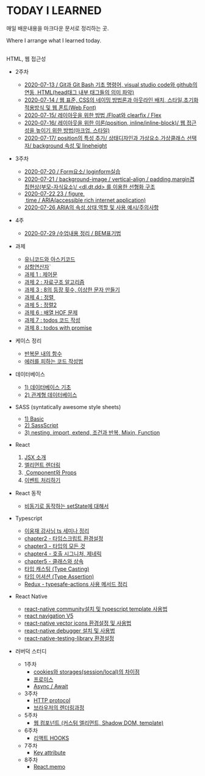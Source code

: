 #  TODAY I LEARNED

매일 배운내용을 마크다운 문서로 정리하는 곳.

Where I arrange what I learned today.



## 

HTML, 웹 접근성

* 2주차
  * <a href="./2ndweek/2020-07-13.md">2020-07-13 / Git과 Git Bash 기초 명령어,  visual studio code와 github의 연동,  HTML(head태그 내부 태그들의 의미 파악)</a>
  * <a href="./2ndweek/2020-07-14.md">2020-07-14 / 웹 표준, CSS의 네이밍 방법론과 아웃라인 배치, 스타일,초기화 적용방식 및 웹 폰트(Web Font)</a>
  * <a href="./2ndweek/2020-07-15.md">2020-07-15/ 레이아웃을 위한 방법 /Float와 clearfix / Flex</a>
  * <a href="./2ndweek/2020-07-16.md">2020-07-16/ 레이아웃을 위한 이론(position, inline/inline-block)/ 웹 접근성을 높이기 위한 방법(마크업, 스타일)</a>
  * <a href="./2ndweek/2020-07-17.md">2020-07-17/ position의 특성 추가/ 상태디자인과 가상요소,가상클래스 선택자/ background 속성 및 lineheight</a>
* 3주차
  * <a href="./2ndweek/2020-07-20.md">2020-07-20 / Form요소/ loginform실습</a>
  * <a href="./2ndweek/2020-07-21.md">2020-07-21 / background-image / vertical-align / padding,margin겹칩현상(부모-자식요소)/ <dl,dt,dd> 를 이용한 선형화 구조</a>
  * <a href="./2ndweek/2020-07-2223.md">2020-07-22,23 / figure,  time / ARIA(accessible rich internet application)</a>
  * <a href="./2ndweek/20200726ARIA.md">2020-07-26 ARIA의 속성,상태,역할 및 사용 예시/주의사항</a>
* 4주
  
  * <a href="./2ndweek/2020-07-29.md">2020-07-29 /수업내용 정리 / BEM표기법</a>
* 과제
  * <a href="./TIL/asciiandunicode.md">유니코드와 아스키코드</a>
  * <a href="./TIL/hw1.md">삼항연산자</a>`
  * <a href="./TIL/hw-control.md">과제 1 : 제어문</a>
  * <a href="./TIL/hw2.md">과제 2 : 자료구조 알고리즘</a>
  * <a href="./TIL/hw3.md">과제 3 : 8의 등장 횟수, 이상한 문자 만들기 </a>
  * <a href="./TIL/hw4.md">과제 4 : 정렬 </a>
  * <a href="./TIL/sorting2.md">과제 5 : 정렬2</a>
  * <a href="./TIL/HOF.md">과제 6 : 배열 HOF 문제</a>
  * <a href="./TIL/todosHw.md">과제 7 : todos 코드 작성</a>
  * <a href="./TIL/todowithPromise.md">과제 8 : todos with promise</a>
* 케이스 정리
  * <a href="./TIL/classwithloop.md">반복문 내의 함수</a>
  * <a href="./TIL/badpattern.md">에러를 피하는 코드 작성법</a>
* 데이터베이스
  * <a href="./TIL/database1.md">1) 데이터베이스 기초</a>
  * <a href="./TIL/database2.md">2) 관계형 데이터베이스</a>
* SASS (syntatically awesome style sheets)
  * <a href="./TIL/sass1.md">1) Basic</a>
  * <a href="./TIL/sass2.md">2) SassScript</a>
  * <a href="./TIL/sass3.md">3) nesting, import, extend, 조건과 반복, Mixin, Function</a>
* React
  1. <a href="./TIL/React1.md"> JSX 소개 </a>
  2. <a href="./TIL/React2.md"> 엘리먼트 렌더링</a>
  3. <a href="./TIL/React3.md"> Component와 Props</a>
  4. <a href="./TIL/React4.md"> 이벤트 처리하기</a>
* React 동작
  * <a href="./TIL/stateandSetState.md">비동기로 동작하는 setState에 대해서</a>
* Typescript
  * <a href="./TIL/ts-content.md">이웅재 강사님 ts 세미나 정리</a>
  * <a href="./TIL/ts-2.md">chapter2 - 타입스크립트 환경설정</a>
  * <a href="./TIL/ts-3.md">chapter3 - 타입의 모든 것</a>
  * <a href="./TIL/ts-4.md">chapter4 - 호출 시그니처, 제네릭</a>
  * <a href="./TIL/ts-5.md">chapter5 - 클래스와 상속</a>
  * <a href="./TIL/TypeCasting.md">타입 캐스팅 (Type Casting)</a>
  * <a href="./TIL/TypeAssertion.md">타입 어셔션 (Type Assertion)</a>
  * <a href="./TIL/typesafe-actions.md">Redux - typesafe-actions 사용 메서드 정리</a>
* React Native
  * <a href="./TIL/React-native with typescript.md">react-native community설치 및 typescript template 사용법</a>
  * <a href="./TIL/React-navigation-type-checking.md">react navigation V5</a>
  * <a href="./TIL/React-native-vector-icons.md">react-native vector icons 환경설정 및 사용법</a>
  * <a href="./TIL/rn-debugger.md">react-native debugger 설치 및 사용법</a>
  * <a href="./TIL/rntl.md">react-native-testing-library 환경설정</a>
* 러버덕 스터디

  * 1주차
    * <a href="./TIL/HTTPcookieandStorage.md">cookies와 storages(session/local)의 차이점</a>
  	* <a href="./TIL/Promise.md">프로미스</a>
    * <a href="./TIL/AsyncAwait.md">Async / Await</a>
  * 3주차
    * <a href="./TIL/web-protocol.md">HTTP protocol</a>
    * <a href="./TIL/browserrenderingProcess.md">브라우저의 렌더링과정</a>
  * 5주차
    * <a href="./TIL/Web Component.md">웹 컴포넌트 (커스텀 엘리먼트, Shadow DOM, template)</a>
  * 6주차
    * <a href="./TIL/react-hooks.md">리액트 HOOKS</a>
  * 7주차
    * <a href="./TIL/List & Key.md">Key attribute</a>
  * 8주차
    * <a href="./TIL/Reactmemo.md">React.memo</a>